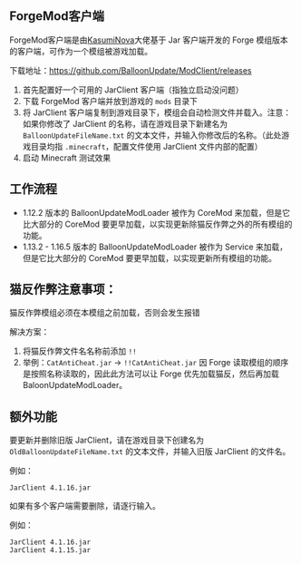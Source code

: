 ## ForgeMod客户端

ForgeMod客户端是由[KasumiNova](https://github.com/KasumiNova)大佬基于 Jar 客户端开发的 Forge 模组版本的客户端，可作为一个模组被游戏加载。

下载地址：https://github.com/BalloonUpdate/ModClient/releases

1. 首先配置好一个可用的 JarClient 客户端（指独立启动没问题）
2. 下载 ForgeMod 客户端并放到游戏的 `mods` 目录下
3. 将 JarClient 客户端复制到游戏目录下，模组会自动检测文件并载入。注意：如果你修改了 JarClient 的名称，请在游戏目录下新建名为 `BalloonUpdateFileName.txt` 的文本文件，并输入你修改后的名称。（此处游戏目录均指 `.minecraft`，配置文件使用 JarClient 文件内部的配置）
4. 启动 Minecraft 测试效果

## 工作流程
- 1.12.2 版本的 BalloonUpdateModLoader 被作为 CoreMod 来加载，但是它比大部分的 CoreMod 要更早加载，以实现更新除猫反作弊之外的所有模组的功能。
- 1.13.2 - 1.16.5 版本的 BalloonUpdateModLoader 被作为 Service 来加载，但是它比大部分的 CoreMod 要更早加载，以实现更新所有模组的功能。

## 猫反作弊注意事项：
猫反作弊模组必须在本模组之前加载，否则会发生报错

解决方案：
1. 将猫反作弊文件名名称前添加 `!!`
2. 举例：`CatAntiCheat.jar` -> `!!CatAntiCheat.jar`
因 Forge 读取模组的顺序是按照名称读取的，因此此方法可以让 Forge 优先加载猫反，然后再加载 BaloonUpdateModLoader。

## 额外功能

要更新并删除旧版 JarClient，请在游戏目录下创建名为 `OldBalloonUpdateFileName.txt` 的文本文件，并输入旧版 JarClient 的文件名。

例如：

`JarClient 4.1.16.jar`

如果有多个客户端需要删除，请逐行输入。

例如：
```
JarClient 4.1.16.jar
JarClient 4.1.15.jar
```
